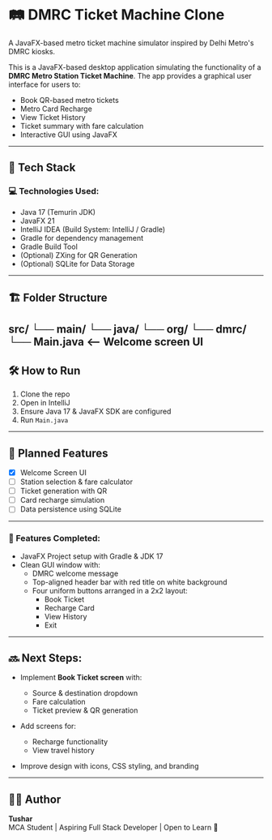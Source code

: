 # 🛤️ DMRC Ticket Machine Clone

A JavaFX-based metro ticket machine simulator inspired by Delhi Metro's DMRC kiosks.

This is a JavaFX-based desktop application simulating the functionality of a **DMRC Metro Station Ticket Machine**. 
The app provides a graphical user interface for users to:
- Book QR-based metro tickets
- Metro Card Recharge
- View Ticket History
- Ticket summary with fare calculation
- Interactive GUI using JavaFX

---

## 🚀 Tech Stack
### 💻 Technologies Used:
- Java 17 (Temurin JDK)
- JavaFX 21
- IntelliJ IDEA (Build System: IntelliJ / Gradle)
- Gradle for dependency management
- Gradle Build Tool
- (Optional) ZXing for QR Generation
- (Optional) SQLite for Data Storage

---
## 🏗️ Folder Structure
src/
└── main/
└── java/
└── org/
└── dmrc/
└── Main.java <-- Welcome screen UI
---

## 🛠️ How to Run

1. Clone the repo
2. Open in IntelliJ
3. Ensure Java 17 & JavaFX SDK are configured
4. Run `Main.java`

---

## 🔄 Planned Features

- [x] Welcome Screen UI
- [ ] Station selection & fare calculator
- [ ] Ticket generation with QR
- [ ] Card recharge simulation
- [ ] Data persistence using SQLite

---

### 🎯 Features Completed:
- JavaFX Project setup with Gradle & JDK 17
- Clean GUI window with:
    - DMRC welcome message
    - Top-aligned header bar with red title on white background
    - Four uniform buttons arranged in a 2x2 layout:
        - Book Ticket
        - Recharge Card
        - View History
        - Exit
---

## 🔜 Next Steps:
- Implement **Book Ticket screen** with:
    - Source & destination dropdown
    - Fare calculation
    - Ticket preview & QR generation

- Add screens for:
    - Recharge functionality
    - View travel history

- Improve design with icons, CSS styling, and branding

---

## 👨‍💻 Author

**Tushar**  
MCA Student | Aspiring Full Stack Developer | Open to Learn 🚀